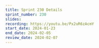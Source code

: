 ```yaml
---
title: Sprint 230 Details
sprint_number: 230
slides:
recording: https://youtu.be/Px2uR6zAcmY
start_date: 2024-01-23
end_date: 2024-02-05
review_date: 2024-02-07
---
```

